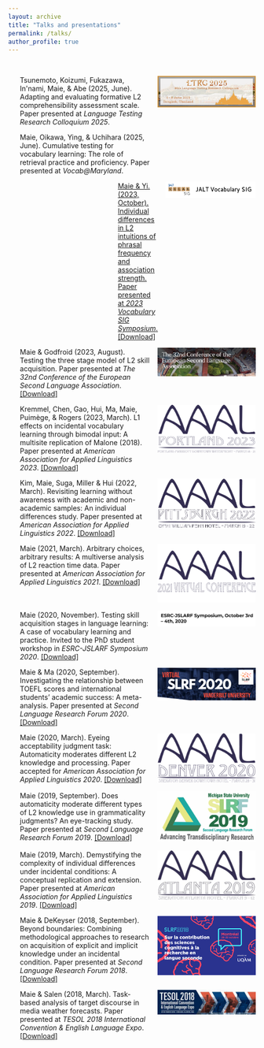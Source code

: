 ```yaml
---
layout: archive
title: "Talks and presentations"
permalink: /talks/
author_profile: true
---
```

<br/>

<ol reversed>
  <li style="display:flex; align-items:flex-start; gap:15px; margin-bottom:1em;">
    <div style="flex:1;">
      Tsunemoto, Koizumi, Fukazawa, In'nami, Maie, & Abe (2025, June). Adapting and evaluating formative L2 comprehensibility assessment scale. 
      Paper presented at <i>Language Testing Research Colloquium 2025</i>.
    </div>
    <div>
      <img src="/assets/LTRC2025.png" alt="LTRC" style="width:200px;"/>
    </div>
  </li>

  <li style="display:flex; align-items:flex-start; gap:15px; margin-bottom:1em;">
    <div style="flex:1;">
      Maie, Oikawa, Ying, & Uchihara (2025, June). Cumulative testing for vocabulary learning: The role of retrieval practice and proficiency. 
      Paper presented at <i>Vocab@Maryland</i>. 
      <a href="https://github.com/maieryo/research/blob/presentations/MaieEtAlVocabAtMaryland2025.pdf>[Download]</a>
    </div>
    <div>
      <img src="/assets/VocabMaryland.jpg" alt="VocabMaryland" style="width:200px;"/>
    </div>
  </li>

  <li style="display:flex; align-items:flex-start; gap:15px; margin-bottom:1em;">
    <div style="flex:1;">
      Maie & Yi. (2023, October). Individual differences in L2 intuitions of phrasal frequency and association strength. 
      Paper presented at <i>2023 Vocabulary SIG Symposium</i>. 
      <a href="https://github.com/maieryo/research/blob/presentations/MaieYi2023VocabSIG.pdf">[Download]</a>
    </div>
    <div>
      <img src="/assets/VocabSIG.png" alt="VocabSIG" style="width:200px;"/>
    </div>
  </li>

  <li style="display:flex; align-items:flex-start; gap:15px; margin-bottom:1em;">
    <div style="flex:1;">
      Maie & Godfroid (2023, August). Testing the three stage model of L2 skill acquisition. 
      Paper presented at <i>The 32nd Conference of the European Second Language Association</i>. 
      <a href="https://github.com/maieryo/research/blob/presentations/MaieGodfroidEuroSLA32.pdf">[Download]</a>
    </div>
    <div>
      <img src="/assets/EuroSLA32.png" alt="EuroSLA32" style="width:200px;"/>
    </div>
  </li>

  <li style="display:flex; align-items:flex-start; gap:15px; margin-bottom:1em;">
    <div style="flex:1;">
      Kremmel, Chen, Gao, Hui, Ma, Maie, Puimège, & Rogers (2023, March). L1 effects on incidental vocabulary learning through bimodal input: A multisite replication of Malone (2018). 
      Paper presented at <i>American Association for Applied Linguistics 2023</i>. 
      <a href="https://github.com/maieryo/research/blob/presentations/KremmelEtAlAAAL2023.pdf">[Download]</a>
    </div>
    <div>
      <img src="/assets/AAAL2023.png" alt="AAAL2023" style="width:200px;"/>
    </div>
  </li>

  <li style="display:flex; align-items:flex-start; gap:15px; margin-bottom:1em;">
    <div style="flex:1;">
      Kim, Maie, Suga, Miller & Hui (2022, March). Revisiting learning without awareness with academic and non-academic samples: An individual differences study. 
      Paper presented at <i>American Association for Applied Linguistics 2022</i>. 
      <a href="https://github.com/maieryo/research/blob/presentations/KimEtAlAAAL2022.pdf">[Download]</a>
    </div>
    <div>
      <img src="/assets/AAAL2022.jpg" alt="AAAL2022" style="width:200px;"/>
    </div>
  </li>

  <li style="display:flex; align-items:flex-start; gap:15px; margin-bottom:1em;">
    <div style="flex:1;">
      Maie (2021, March). Arbitrary choices, arbitrary results: A multiverse analysis of L2 reaction time data. 
      Paper presented at <i>American Association for Applied Linguistics 2021</i>. 
      <a href="https://github.com/maieryo/research/blob/presentations/MaieAAAL2021v2.pdf">[Download]</a>
    </div>
    <div>
      <img src="/assets/AAAL2021.png" alt="AAAL2021" style="width:200px;"/>
    </div>
  </li>

  <li style="display:flex; align-items:flex-start; gap:15px; margin-bottom:1em;">
    <div style="flex:1;">
      Maie (2020, November). Testing skill acquisition stages in language learning: A case of vocabulary learning and practice. 
      Invited to the PhD student workshop in <i>ESRC-JSLARF Symposium 2020</i>. 
      <a href="https://github.com/maieryo/research/blob/presentations/MaieJSLARF2020.pdf">[Download]</a>
    </div>
    <div>
      <img src="/assets/ESRC.png" alt="ESRC" style="width:200px;"/>
    </div>
  </li>

  <li style="display:flex; align-items:flex-start; gap:15px; margin-bottom:1em;">
    <div style="flex:1;">
      Maie & Ma (2020, September). Investigating the relationship between TOEFL scores and international students’ academic success: A meta-analysis. 
      Paper presented at <i>Second Language Research Forum 2020</i>. 
      <a href="https://github.com/maieryo/research/blob/presentations/MaieMaSLRF2020.pdf">[Download]</a>
    </div>
    <div>
      <img src="/assets/SLRF2020.png" alt="SLRF2020" style="width:200px;"/>
    </div>
  </li>

  <li style="display:flex; align-items:flex-start; gap:15px; margin-bottom:1em;">
    <div style="flex:1;">
      Maie (2020, March). Eyeing acceptability judgment task: Automaticity moderates different L2 knowledge and processing. 
      Paper accepted for <i>American Association for Applied Linguistics 2020</i>. 
      <a href="https://github.com/maieryo/research/blob/presentations/MaieJSLARF2020.pdf">[Download]</a>
    </div>
    <div>
      <img src="/assets/AAAL2020.png" alt="AAAL2020" style="width:200px;"/>
    </div>
  </li>

  <li style="display:flex; align-items:flex-start; gap:15px; margin-bottom:1em;">
    <div style="flex:1;">
      Maie (2019, September). Does automaticity moderate different types of L2 knowledge use in grammaticality judgments? An eye-tracking study. 
      Paper presented at <i>Second Language Research Forum 2019</i>. 
      <a href="https://github.com/maieryo/research/blob/presentations/MaieSLRF2019.pdf">[Download]</a>
    </div>
    <div>
      <img src="/assets/SLRF2019.jpg" alt="SLRF2019" style="width:200px;"/>
    </div>
  </li>

  <li style="display:flex; align-items:flex-start; gap:15px; margin-bottom:1em;">
    <div style="flex:1;">
      Maie (2019, March). Demystifying the complexity of individual differences under incidental conditions: A conceptual replication and extension. 
      Paper presented at <i>American Association for Applied Linguistics 2019</i>. 
      <a href="https://github.com/maieryo/research/blob/presentations/MaieAAAL2019.pdf">[Download]</a>
    </div>
    <div>
      <img src="/assets/AAAL2019.jpg" alt="AAAL2019" style="width:200px;"/>
    </div>
  </li>

  <li style="display:flex; align-items:flex-start; gap:15px; margin-bottom:1em;">
    <div style="flex:1;">
      Maie & DeKeyser (2018, September). Beyond boundaries: Combining methodological approaches to research on acquisition of explicit and implicit knowledge under an incidental condition. 
      Paper presented at <i>Second Language Research Forum 2018</i>. 
      <a href="https://github.com/maieryo/research/blob/presentations/MaieDeKeyserSLRF2018.pdf">[Download]</a>
    </div>
    <div>
      <img src="/assets/SLRF2018.png" alt="SLRF2018" style="width:200px;"/>
    </div>
  </li>

  <li style="display:flex; align-items:flex-start; gap:15px; margin-bottom:1em;">
    <div style="flex:1;">
      Maie & Salen (2018, March). Task-based analysis of target discourse in media weather forecasts. 
      Paper presented at <i>TESOL 2018 International Convention & English Language Expo</i>. 
      <a href="https://github.com/maieryo/research/blob/presentations/MaieSalenTESOL2018.pdf">[Download]</a>
    </div>
    <div>
      <img src="/assets/TESOL2018.jpeg" alt="TESOL2018" style="width:200px;"/>
    </div>
  </li>
</ol>
